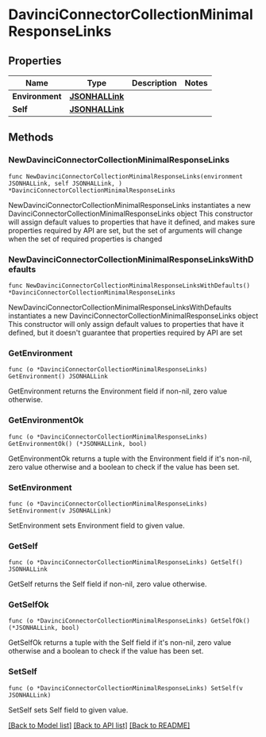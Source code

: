 # DavinciConnectorCollectionMinimalResponseLinks

## Properties

Name | Type | Description | Notes
------------ | ------------- | ------------- | -------------
**Environment** | [**JSONHALLink**](JSONHALLink.md) |  | 
**Self** | [**JSONHALLink**](JSONHALLink.md) |  | 

## Methods

### NewDavinciConnectorCollectionMinimalResponseLinks

`func NewDavinciConnectorCollectionMinimalResponseLinks(environment JSONHALLink, self JSONHALLink, ) *DavinciConnectorCollectionMinimalResponseLinks`

NewDavinciConnectorCollectionMinimalResponseLinks instantiates a new DavinciConnectorCollectionMinimalResponseLinks object
This constructor will assign default values to properties that have it defined,
and makes sure properties required by API are set, but the set of arguments
will change when the set of required properties is changed

### NewDavinciConnectorCollectionMinimalResponseLinksWithDefaults

`func NewDavinciConnectorCollectionMinimalResponseLinksWithDefaults() *DavinciConnectorCollectionMinimalResponseLinks`

NewDavinciConnectorCollectionMinimalResponseLinksWithDefaults instantiates a new DavinciConnectorCollectionMinimalResponseLinks object
This constructor will only assign default values to properties that have it defined,
but it doesn't guarantee that properties required by API are set

### GetEnvironment

`func (o *DavinciConnectorCollectionMinimalResponseLinks) GetEnvironment() JSONHALLink`

GetEnvironment returns the Environment field if non-nil, zero value otherwise.

### GetEnvironmentOk

`func (o *DavinciConnectorCollectionMinimalResponseLinks) GetEnvironmentOk() (*JSONHALLink, bool)`

GetEnvironmentOk returns a tuple with the Environment field if it's non-nil, zero value otherwise
and a boolean to check if the value has been set.

### SetEnvironment

`func (o *DavinciConnectorCollectionMinimalResponseLinks) SetEnvironment(v JSONHALLink)`

SetEnvironment sets Environment field to given value.


### GetSelf

`func (o *DavinciConnectorCollectionMinimalResponseLinks) GetSelf() JSONHALLink`

GetSelf returns the Self field if non-nil, zero value otherwise.

### GetSelfOk

`func (o *DavinciConnectorCollectionMinimalResponseLinks) GetSelfOk() (*JSONHALLink, bool)`

GetSelfOk returns a tuple with the Self field if it's non-nil, zero value otherwise
and a boolean to check if the value has been set.

### SetSelf

`func (o *DavinciConnectorCollectionMinimalResponseLinks) SetSelf(v JSONHALLink)`

SetSelf sets Self field to given value.



[[Back to Model list]](../README.md#documentation-for-models) [[Back to API list]](../README.md#documentation-for-api-endpoints) [[Back to README]](../README.md)


